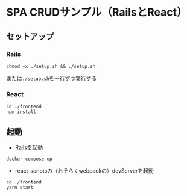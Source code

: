 # SPA CRUDサンプル（RailsとReact）

## セットアップ

### Rails

```
chmod +x ./setup.sh && ./setup.sh
```

または`./setup.sh`を一行ずつ実行する

### React

```
cd ./frontend
npm install
```

## 起動

- Railsを起動

```
docker-compose up
```

- react-scriptsの（おそらくwebpackの）devServerを起動

```
cd ./frontend
yarn start
```
